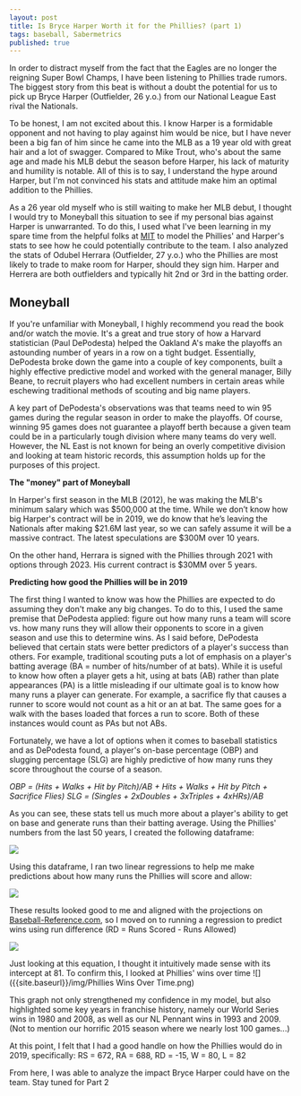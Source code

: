 ```yaml
---
layout: post
title: Is Bryce Harper Worth it for the Phillies? (part 1)
tags: baseball, Sabermetrics
published: true
---
```


In order to distract myself from the fact that the Eagles are no longer the reigning Super Bowl Champs, I have been listening to Phillies trade rumors. The biggest story from this beat is without a doubt the potential for us to pick up Bryce Harper (Outfielder, 26 y.o.) from our National League East rival the Nationals. 

To be honest, I am not excited about this. I know Harper is a formidable opponent and not having to play against him would be nice, but I have never been a big fan of him since he came into the MLB as a 19 year old with great hair and a lot of swagger. Compared to Mike Trout, who's about the same age and made his MLB debut the season before Harper, his lack of maturity and humility is notable. All of this is to say, I understand the hype around Harper, but I'm not convinced his stats and attitude make him an optimal addition to the Phillies.

As a 26 year old myself who is still waiting to make her MLB debut, I thought I would try to Moneyball this situation to see if my personal bias against Harper is unwarranted. To do this, I used what I've been learning in my spare time from the helpful folks at [MIT](https://ocw.mit.edu/courses/sloan-school-of-management/15-071-the-analytics-edge-spring-2017/index.htm) to model the Phillies' and Harper's stats to see how he could potentially contribute to the team. I also analyzed the stats of Odubel Herrara (Outfielder, 27 y.o.) who the Phillies are most likely to trade to make room for Harper, should they sign him. Harper and Herrera are both outfielders and typically hit 2nd or 3rd in the batting order.

## Moneyball

If you're unfamiliar with Moneyball, I highly recommend you read the book and/or watch the movie. It's a great and true story of how a Harvard statistician (Paul DePodesta) helped the Oakland A's make the playoffs an astounding number of years in a row on a tight budget. Essentially, DePodesta broke down the game into a couple of key components, built a highly effective predictive model and worked with the general manager, Billy Beane, to recruit players who had excellent numbers in certain areas while eschewing traditional methods of scouting and big name players.

A key part of DePodesta's observations was that teams need to win 95 games during the regular season in order to make the playoffs. Of course, winning 95 games does not guarantee a playoff berth because a given team could be in a particularly tough division where many teams do very well. However, the NL East is not known for being an overly competitive division and looking at team historic records, this assumption holds up for the purposes of this project.

**The "money" part of Moneyball**

In Harper's first season in the MLB (2012), he was making the MLB's minimum salary which was $500,000 at the time. While we don’t know how big Harper's contract will be in 2019, we do know that he’s leaving the Nationals after making $21.6M last year, so we can safely assume it will be a massive contract. The latest speculations are $300M over 10 years.

On the other hand, Herrara is signed with the Phillies through 2021 with options through 2023. His current contract is $30MM over 5 years.

**Predicting how good the Phillies will be in 2019**

The first thing I wanted to know was how the Phillies are expected to do assuming they don't make any big changes. To do to this, I used the same premise that DePodesta applied: figure out how many runs a team will score vs. how many runs they will allow their opponents to score in a given season and use this to determine wins. As I said before, DePodesta believed that certain stats were better predictors of a player's success than others. For example, traditional scouting puts a lot of emphasis on a player's batting average (BA = number of hits/number of at bats). While it is useful to know how often a player gets a hit, using at bats (AB) rather than plate appearances (PA) is a little misleading if our ultimate goal is to know how many runs a player can generate. For example, a sacrifice fly that causes a runner to score would not count as a hit or an at bat. The same goes for a walk with the bases loaded that forces a run to score. Both of these instances would count as PAs but not ABs.

Fortunately, we have a lot of options when it comes to baseball statistics and as DePodesta found, a player's on-base percentage (OBP) and slugging percentage (SLG) are highly predictive of how many runs they score throughout the course of a season.

*OBP = (Hits + Walks + Hit by Pitch)/AB + Hits + Walks + Hit by Pitch + Sacrifice Flies)
SLG = (Singles + 2xDoubles + 3xTriples + 4xHRs)/AB*

As you can see, these stats tell us much more about a player's ability to get on base and generate runs than their batting average. Using the Phillies' numbers from the last 50 years, I created the following dataframe: 

![]({{site.baseurl}}/img/PhilliesCode1.jpg)

Using this dataframe, I ran two linear regressions to help me make predictions about how many runs the Phillies will score and allow:

![]({{site.baseurl}}/img/PhilliesCode2.png)

These results looked good to me and aligned with the projections on [Baseball-Reference.com](https://www.baseball-reference.com/teams/PHI/2018.shtml), so I moved on to running a regression to predict wins using run difference (RD = Runs Scored - Runs Allowed)

![]({{site.baseurl}}/img/PhilliesCode3.png)

Just looking at this equation, I thought it intuitively made sense with its intercept at 81. To confirm this, I looked at Phillies' wins over time
![]({{site.baseurl}}/img/Phillies Wins Over Time.png)

This graph not only strengthened my confidence in my model, but also highlighted some key years in franchise history, namely our World Series wins in 1980 and 2008, as well as our NL Pennant wins in 1993 and 2009. (Not to mention our horrific 2015 season where we nearly lost 100 games...)

At this point, I felt that I had a good handle on how the Phillies would do in 2019, specifically: RS = 672, RA = 688, RD = -15, W = 80, L = 82

From here, I was able to analyze the impact Bryce Harper could have on the team. Stay tuned for Part 2
